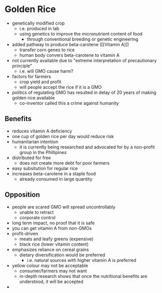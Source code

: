 # Golden Rice
- genetically modified crop
	- i.e. produced in lab
	- using genetics to improve the micronutrient content of food
		- through conventional breeding or genetic engineering
- added pathway to produce beta-carotene ([[Vitamin A]])
	- transfer corn genes to rice
	- human body convers beta-carotene to vitamin A
- not currently available due to "extreme interpretation of precautionary principle"
	- i.e. will GMO cause harm?
- factors for farmers
	- crop yield and profit
	- will people accept the rice if it is a GMO
- politics of regulating GMO has resulted in delay of 20 years of making golden rice available
	- co-inventor called this a crime against humanity
## Benefits
- reduces vitamin A deficiency
- one cup of golden rice per day would reduce risk
- humanitarian intention
	- it is currently being researched and advocated for by a non-profit group in the Phillipines
- distributed for free
	- does not create more debt for poor farmers
- easy subsitution for regular rice
- increases beta-carotene in a staple food
	- already consumed in large quantity
## Opposition
- people are scared GMO will spread uncontrollably
	- unable to retract
	- corporate control
- long term impact, no proof that it is safe
- you can get vitamin A from non-GMOs
- profit-driven 
	- meats and leafy greens (expensive)
	- black rice (lower vitamin content)
- emphasizes reliance on cereal grains
	- dietary diversification would be preferred
		- i.e. natural sources with higher vitamin A is preferred
- yellow colour may not be acceptable
	- consumer/farmers may not want
	- in-depth research shows that once the nutritional benefits are understood, it will be accepted
- 